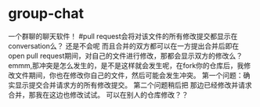 # group-chat
一个群聊的聊天软件！
#pull request会将对该文件的所有修改提交都显示在conversation么？
还是不会呢
而且合并的双方都可以在一方提出合并后即在open pull request期间，对自己的文件进行修改，那都会显示双方的修改么？
emmm,那冲突是怎么发生的，是不是这样就会发生呢，在fork你的仓库后，我修改文件期间，你也在修改你自己的文件，然后可能会发生冲突。
第一个问题：确实显示提交合并请求方的所有修改提交。
第二个问题稍后把
那边已经修改并请求合并，那我在这边也修改试试。
可以在别人的仓库修改？？
